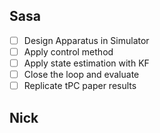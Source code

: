 ## Sasa
- [ ] Design Apparatus in Simulator
- [ ] Apply control method
- [ ] Apply state estimation with KF
- [ ] Close the loop and evaluate
- [ ] Replicate tPC paper results

## Nick
